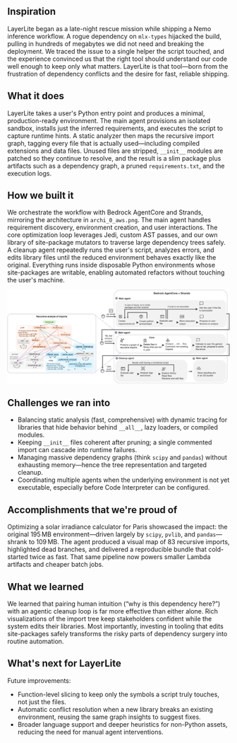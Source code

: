 ## Inspiration

LayerLite began as a late-night rescue mission while shipping a Nemo inference workflow. A rogue dependency on `mlx-types` hijacked the build, pulling in hundreds of megabytes we did not need and breaking the deployment. We traced the issue to a single helper the script touched, and the experience convinced us that the right tool should understand our code well enough to keep only what matters. LayerLite is that tool—born from the frustration of dependency conflicts and the desire for fast, reliable shipping.

## What it does

LayerLite takes a user's Python entry point and produces a minimal, production-ready environment. The main agent provisions an isolated sandbox, installs just the inferred requirements, and executes the script to capture runtime hints. A static analyzer then maps the recursive import graph, tagging every file that is actually used—including compiled extensions and data files. Unused files are stripped, `__init__` modules are patched so they continue to resolve, and the result is a slim package plus artifacts such as a dependency graph, a pruned `requirements.txt`, and the execution logs.

## How we built it

We orchestrate the workflow with Bedrock AgentCore and Strands, mirroring the architecture in `archi_0_aws.png`. The main agent handles requirement discovery, environment creation, and user interactions. The core optimization loop leverages Jedi, custom AST passes, and our own library of site-package mutators to traverse large dependency trees safely. A cleanup agent repeatedly runs the user's script, analyzes errors, and edits library files until the reduced environment behaves exactly like the original. Everything runs inside disposable Python environments whose site-packages are writable, enabling automated refactors without touching the user's machine.

![Architecture](https://raw.githubusercontent.com/QuentinFuxa/LayerLite/refs/heads/main/architecture_aws.png)


## Challenges we ran into

- Balancing static analysis (fast, comprehensive) with dynamic tracing for libraries that hide behavior behind `__all__`, lazy loaders, or compiled modules.
- Keeping `__init__` files coherent after pruning; a single commented import can cascade into runtime failures.
- Managing massive dependency graphs (think `scipy` and `pandas`) without exhausting memory—hence the tree representation and targeted cleanup.
- Coordinating multiple agents when the underlying environment is not yet executable, especially before Code Interpreter can be configured.

## Accomplishments that we're proud of

Optimizing a solar irradiance calculator for Paris showcased the impact: the original 195 MB environment—driven largely by `scipy`, `pvlib`, and `pandas`—shrank to 109 MB. The agent produced a visual map of 83 recursive imports, highlighted dead branches, and delivered a reproducible bundle that cold-started twice as fast. That same pipeline now powers smaller Lambda artifacts and cheaper batch jobs.

## What we learned

We learned that pairing human intuition (“why is this dependency here?”) with an agentic cleanup loop is far more effective than either alone. Rich visualizations of the import tree keep stakeholders confident while the system edits their libraries. Most importantly, investing in tooling that edits site-packages safely transforms the risky parts of dependency surgery into routine automation.

## What's next for LayerLite

Future improvements:
- Function-level slicing to keep only the symbols a script truly touches, not just the files.
- Automatic conflict resolution when a new library breaks an existing environment, reusing the same graph insights to suggest fixes.
- Broader language support and deeper heuristics for non-Python assets, reducing the need for manual agent interventions.
